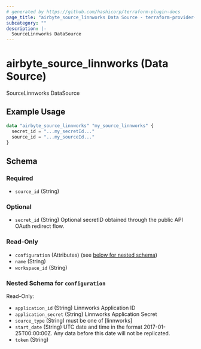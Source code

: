 ```yaml
---
# generated by https://github.com/hashicorp/terraform-plugin-docs
page_title: "airbyte_source_linnworks Data Source - terraform-provider-airbyte"
subcategory: ""
description: |-
  SourceLinnworks DataSource
---
```


# airbyte_source_linnworks (Data Source)

SourceLinnworks DataSource

## Example Usage

```terraform
data "airbyte_source_linnworks" "my_source_linnworks" {
  secret_id = "...my_secretId..."
  source_id = "...my_sourceId..."
}
```

<!-- schema generated by tfplugindocs -->
## Schema

### Required

- `source_id` (String)

### Optional

- `secret_id` (String) Optional secretID obtained through the public API OAuth redirect flow.

### Read-Only

- `configuration` (Attributes) (see [below for nested schema](#nestedatt--configuration))
- `name` (String)
- `workspace_id` (String)

<a id="nestedatt--configuration"></a>
### Nested Schema for `configuration`

Read-Only:

- `application_id` (String) Linnworks Application ID
- `application_secret` (String) Linnworks Application Secret
- `source_type` (String) must be one of [linnworks]
- `start_date` (String) UTC date and time in the format 2017-01-25T00:00:00Z. Any data before this date will not be replicated.
- `token` (String)


